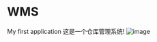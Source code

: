 # WMS
My first application
这是一个仓库管理系统!
![image](https://github.com/jinpan1992815/AnYou//raw/master/a.png)
